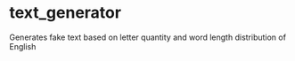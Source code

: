 # text_generator
Generates fake text based on letter quantity and word length distribution of English
